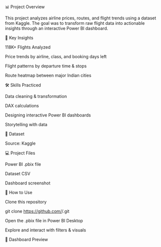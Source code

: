 📊 Project Overview

This project analyzes airline prices, routes, and flight trends using a dataset from Kaggle.
The goal was to transform raw flight data into actionable insights through an interactive Power BI dashboard.

🔑 Key Insights

118K+ Flights Analyzed

Price trends by airline, class, and booking days left

Flight patterns by departure time & stops

Route heatmap between major Indian cities

🛠 Skills Practiced

Data cleaning & transformation

DAX calculations

Designing interactive Power BI dashboards

Storytelling with data

📂 Dataset

Source: Kaggle

💻 Project Files

Power BI .pbix file

Dataset CSV

Dashboard screenshot

🚀 How to Use

Clone this repository

git clone https://github.com/<your-username>/<repo-name>.git


Open the .pbix file in Power BI Desktop

Explore and interact with filters & visuals

📸 Dashboard Preview

